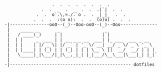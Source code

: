 <pre>
                    .  .  .  .  .  .  .  .  
                .  .  _  .  _  .  .  .|`|  .  .
              .  .  o`.\,=./.`o .  . _|_|_  .  .
             .  .  .  :(o o):  .  .  (o)o) .  .  . 
  -|---------------ooO--(_)--Ooo-ooO--(_)--Ooo----------------|-
   |    _____ _       _                 _                     |
   |   / ____(_)     | |               | |                    |
   |  | |     _  ___ | | __ _ _ __  ___| |_ ___  ___ _ __     |
   |  | |    | |/ _ \| |/ _` | '_ \/ __| __/ _ \/ _ \ '_ \    |
   |  | |____| | (_) | | (_| | | | \__ \ ||  __/  __/ | | |   |
   |   \_____|_|\___/|_|\__,_|_| |_|___/\__\___|\___|_| |_|`s |
   |                                                          |
  -|---------------------------------------------- dotfiles --|-
</pre>
